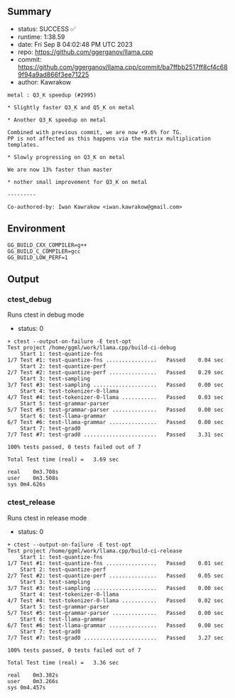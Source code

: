## Summary

- status:  SUCCESS ✅
- runtime: 1:38.59
- date:    Fri Sep  8 04:02:48 PM UTC 2023
- repo:    https://github.com/ggerganov/llama.cpp
- commit:  https://github.com/ggerganov/llama.cpp/commit/ba7ffbb2517ff8cf4c689f94a9ad866f3ee71225
- author:  Kawrakow
```
metal : Q3_K speedup (#2995)

* Slightly faster Q3_K and Q5_K on metal

* Another Q3_K speedup on metal

Combined with previous commit, we are now +9.6% for TG.
PP is not affected as this happens via the matrix multiplication
templates.

* Slowly progressing on Q3_K on metal

We are now 13% faster than master

* nother small improvement for Q3_K on metal

---------

Co-authored-by: Iwan Kawrakow <iwan.kawrakow@gmail.com>
```

## Environment

```
GG_BUILD_CXX_COMPILER=g++
GG_BUILD_C_COMPILER=gcc
GG_BUILD_LOW_PERF=1
```

## Output

### ctest_debug

Runs ctest in debug mode
- status: 0
```
+ ctest --output-on-failure -E test-opt
Test project /home/ggml/work/llama.cpp/build-ci-debug
    Start 1: test-quantize-fns
1/7 Test #1: test-quantize-fns ................   Passed    0.04 sec
    Start 2: test-quantize-perf
2/7 Test #2: test-quantize-perf ...............   Passed    0.29 sec
    Start 3: test-sampling
3/7 Test #3: test-sampling ....................   Passed    0.00 sec
    Start 4: test-tokenizer-0-llama
4/7 Test #4: test-tokenizer-0-llama ...........   Passed    0.03 sec
    Start 5: test-grammar-parser
5/7 Test #5: test-grammar-parser ..............   Passed    0.00 sec
    Start 6: test-llama-grammar
6/7 Test #6: test-llama-grammar ...............   Passed    0.00 sec
    Start 7: test-grad0
7/7 Test #7: test-grad0 .......................   Passed    3.31 sec

100% tests passed, 0 tests failed out of 7

Total Test time (real) =   3.69 sec

real	0m3.708s
user	0m3.508s
sys	0m4.626s
```

### ctest_release

Runs ctest in release mode
- status: 0
```
+ ctest --output-on-failure -E test-opt
Test project /home/ggml/work/llama.cpp/build-ci-release
    Start 1: test-quantize-fns
1/7 Test #1: test-quantize-fns ................   Passed    0.01 sec
    Start 2: test-quantize-perf
2/7 Test #2: test-quantize-perf ...............   Passed    0.05 sec
    Start 3: test-sampling
3/7 Test #3: test-sampling ....................   Passed    0.00 sec
    Start 4: test-tokenizer-0-llama
4/7 Test #4: test-tokenizer-0-llama ...........   Passed    0.02 sec
    Start 5: test-grammar-parser
5/7 Test #5: test-grammar-parser ..............   Passed    0.00 sec
    Start 6: test-llama-grammar
6/7 Test #6: test-llama-grammar ...............   Passed    0.00 sec
    Start 7: test-grad0
7/7 Test #7: test-grad0 .......................   Passed    3.27 sec

100% tests passed, 0 tests failed out of 7

Total Test time (real) =   3.36 sec

real	0m3.382s
user	0m3.266s
sys	0m4.457s
```
